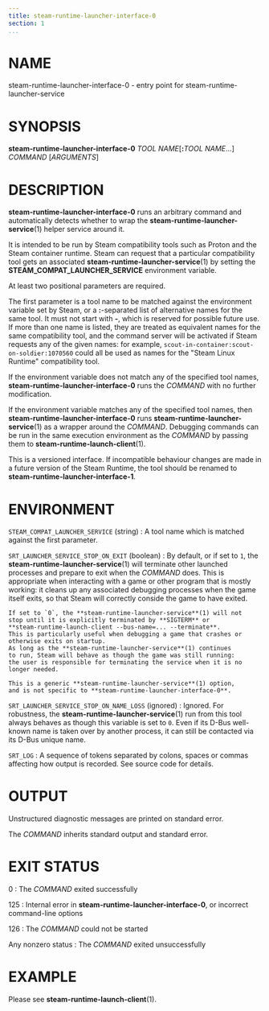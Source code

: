 ```yaml
---
title: steam-runtime-launcher-interface-0
section: 1
...
```


<!-- This document:
Copyright © 2020-2022 Collabora Ltd.
SPDX-License-Identifier: MIT
-->

# NAME

steam-runtime-launcher-interface-0 - entry point for steam-runtime-launcher-service

# SYNOPSIS

**steam-runtime-launcher-interface-0**
*TOOL NAME*[**:**_TOOL NAME_...]
*COMMAND* [*ARGUMENTS*]

# DESCRIPTION

**steam-runtime-launcher-interface-0** runs an arbitrary command and
automatically detects whether to wrap the
**steam-runtime-launcher-service**(1) helper service around it.

It is intended to be run by Steam compatibility tools such as Proton
and the Steam container runtime.
Steam can request that a particular compatibility tool gets an associated
**steam-runtime-launcher-service**(1) by setting the
**STEAM_COMPAT_LAUNCHER_SERVICE** environment variable.

At least two positional parameters are required.

The first parameter is a tool name to be matched against the environment
variable set by Steam, or a **:**-separated list of alternative names
for the same tool.
It must not start with **-**, which is reserved for possible future use.
If more than one name is listed, they are treated as equivalent names for
the same compatibility tool, and the command server will be activated
if Steam requests any of the given names: for example,
`scout-in-container:scout-on-soldier:1070560` could all be used as names
for the "Steam Linux Runtime" compatibility tool.

If the environment variable does not match any of the specified tool
names, **steam-runtime-launcher-interface-0** runs the *COMMAND*
with no further modification.

If the environment variable matches any of the specified tool names,
then **steam-runtime-launcher-interface-0** runs
**steam-runtime-launcher-service**(1) as a wrapper around the *COMMAND*.
Debugging commands can be run in the same execution environment
as the *COMMAND* by passing them to **steam-runtime-launch-client**(1).

This is a versioned interface.
If incompatible behaviour changes are made in a future
version of the Steam Runtime, the tool should be renamed to
**steam-runtime-launcher-interface-1**.

# ENVIRONMENT

`STEAM_COMPAT_LAUNCHER_SERVICE` (string)
:   A tool name which is matched against the first parameter.

`SRT_LAUNCHER_SERVICE_STOP_ON_EXIT` (boolean)
:   By default, or if set to `1`, the **steam-runtime-launcher-service**(1)
    will terminate other launched processes and prepare to exit when
    the *COMMAND* does.
    This is appropriate when interacting with a game or other program
    that is mostly working: it cleans up any associated debugging
    processes when the game itself exits, so that Steam will correctly
    conside the game to have exited.

    If set to `0`, the **steam-runtime-launcher-service**(1) will not
    stop until it is explicitly terminated by **SIGTERM** or
    **steam-runtime-launch-client --bus-name=... --terminate**.
    This is particularly useful when debugging a game that crashes or
    otherwise exits on startup.
    As long as the **steam-runtime-launcher-service**(1) continues
    to run, Steam will behave as though the game was still running:
    the user is responsible for terminating the service when it is no
    longer needed.

    This is a generic **steam-runtime-launcher-service**(1) option,
    and is not specific to **steam-runtime-launcher-interface-0**.

`SRT_LAUNCHER_SERVICE_STOP_ON_NAME_LOSS` (ignored)
:   Ignored.
    For robustness, the **steam-runtime-launcher-service**(1) run from
    this tool always behaves as though this variable is set to `0`.
    Even if its D-Bus well-known name is taken over by another process,
    it can still be contacted via its D-Bus unique name.

`SRT_LOG`
:   A sequence of tokens separated by colons, spaces or commas
    affecting how output is recorded. See source code for details.

# OUTPUT

Unstructured diagnostic messages are printed on standard error.

The *COMMAND* inherits standard output and standard error.

# EXIT STATUS

0
:   The *COMMAND* exited successfully

125
:   Internal error in **steam-runtime-launcher-interface-0**,
    or incorrect command-line options

126
:   The *COMMAND* could not be started

Any nonzero status
:   The *COMMAND* exited unsuccessfully

# EXAMPLE

Please see **steam-runtime-launch-client**(1).

<!-- vim:set sw=4 sts=4 et: -->
